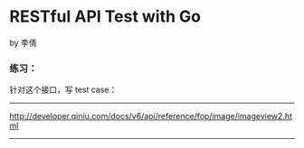 # RESTful API Test with Go

by 李倩



### 练习：
针对这个接口，写 test case：
***
http://developer.qiniu.com/docs/v6/api/reference/fop/image/imageview2.html
***
